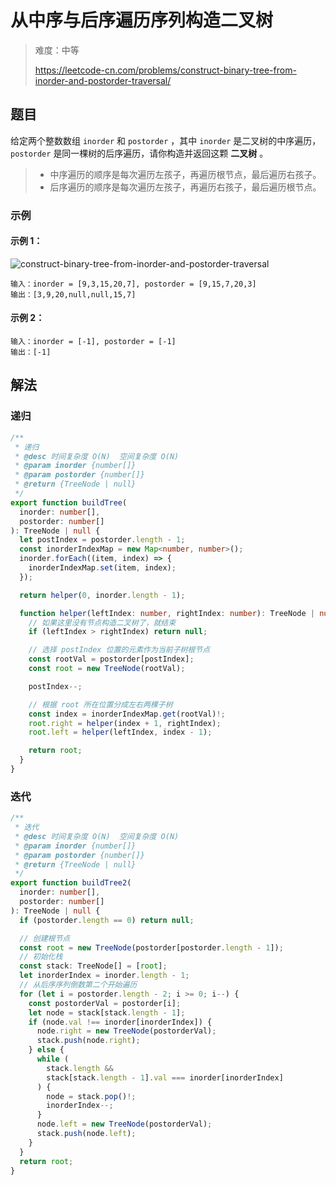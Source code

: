 # 从中序与后序遍历序列构造二叉树

> 难度：中等
>
> https://leetcode-cn.com/problems/construct-binary-tree-from-inorder-and-postorder-traversal/

## 题目

给定两个整数数组 `inorder` 和 `postorder` ，其中 `inorder` 是二叉树的中序遍历，
`postorder` 是同一棵树的后序遍历，请你构造并返回这颗 **二叉树** 。

> - 中序遍历的顺序是每次遍历左孩子，再遍历根节点，最后遍历右孩子。
> - 后序遍历的顺序是每次遍历左孩子，再遍历右孩子，最后遍历根节点。

### 示例

#### 示例 1：

![construct-binary-tree-from-inorder-and-postorder-traversal](https://user-images.githubusercontent.com/88995580/159103243-9e50bf37-1627-42cc-a8ed-82ead1fdb0f9.jpg)

```
输入：inorder = [9,3,15,20,7], postorder = [9,15,7,20,3]
输出：[3,9,20,null,null,15,7]
```

#### 示例 2：

```
输入：inorder = [-1], postorder = [-1]
输出：[-1]
```

## 解法

### 递归

```typescript
/**
 * 递归
 * @desc 时间复杂度 O(N)  空间复杂度 O(N)
 * @param inorder {number[]}
 * @param postorder {number[]}
 * @return {TreeNode | null}
 */
export function buildTree(
  inorder: number[],
  postorder: number[]
): TreeNode | null {
  let postIndex = postorder.length - 1;
  const inorderIndexMap = new Map<number, number>();
  inorder.forEach((item, index) => {
    inorderIndexMap.set(item, index);
  });

  return helper(0, inorder.length - 1);

  function helper(leftIndex: number, rightIndex: number): TreeNode | null {
    // 如果这里没有节点构造二叉树了，就结束
    if (leftIndex > rightIndex) return null;

    // 选择 postIndex 位置的元素作为当前子树根节点
    const rootVal = postorder[postIndex];
    const root = new TreeNode(rootVal);

    postIndex--;

    // 根据 root 所在位置分成左右两棵子树
    const index = inorderIndexMap.get(rootVal)!;
    root.right = helper(index + 1, rightIndex);
    root.left = helper(leftIndex, index - 1);

    return root;
  }
}
```

### 迭代

```typescript
/**
 * 迭代
 * @desc 时间复杂度 O(N)  空间复杂度 O(N)
 * @param inorder {number[]}
 * @param postorder {number[]}
 * @return {TreeNode | null}
 */
export function buildTree2(
  inorder: number[],
  postorder: number[]
): TreeNode | null {
  if (postorder.length == 0) return null;

  // 创建根节点
  const root = new TreeNode(postorder[postorder.length - 1]);
  // 初始化栈
  const stack: TreeNode[] = [root];
  let inorderIndex = inorder.length - 1;
  // 从后序序列倒数第二个开始遍历
  for (let i = postorder.length - 2; i >= 0; i--) {
    const postorderVal = postorder[i];
    let node = stack[stack.length - 1];
    if (node.val !== inorder[inorderIndex]) {
      node.right = new TreeNode(postorderVal);
      stack.push(node.right);
    } else {
      while (
        stack.length &&
        stack[stack.length - 1].val === inorder[inorderIndex]
      ) {
        node = stack.pop()!;
        inorderIndex--;
      }
      node.left = new TreeNode(postorderVal);
      stack.push(node.left);
    }
  }
  return root;
}
```
